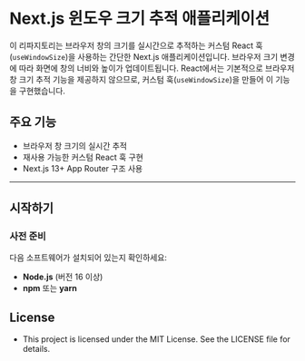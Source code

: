 # Next.js 윈도우 크기 추적 애플리케이션

이 리파지토리는 브라우저 창의 크기를 실시간으로 추적하는 커스텀 React 훅(`useWindowSize`)을 사용하는 간단한 Next.js 애플리케이션입니다. 브라우저 크기 변경에 따라 화면에 창의 너비와 높이가 업데이트됩니다. React에서는 기본적으로 브라우저 창 크기 추적 기능을 제공하지 않으므로, 커스텀 훅(`useWindowSize`)을 만들어 이 기능을 구현했습니다.

## 주요 기능
- 브라우저 창 크기의 실시간 추적
- 재사용 가능한 커스텀 React 훅 구현
- Next.js 13+ App Router 구조 사용

---

## 시작하기

### 사전 준비
다음 소프트웨어가 설치되어 있는지 확인하세요:
- **Node.js** (버전 16 이상)
- **npm** 또는 **yarn**

## License

- This project is licensed under the MIT License. See the LICENSE file for details.
